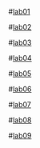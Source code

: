 #[lab01](https://github.com/Sanath34/aiml/blob/main/AIML_LAB_01.ipynb)

#[lab02](https://github.com/Sanath34/aiml/blob/main/Lab02_AIML_.ipynb)

#[lab03](https://github.com/Sanath34/aiml/blob/main/Lab3_AIML.ipynb)

#[lab04](https://github.com/Sanath34/aiml/blob/main/LAB_AIML_4%20(1).ipynb)

#[lab05](https://github.com/Sanath34/aiml/blob/main/Assignment_5.ipynb)

#[lab06](https://github.com/Sanath34/aiml/blob/main/Lab06-AIML%20(1)%20(1).ipynb)

#[lab07](https://github.com/Sanath34/aiml/blob/main/AIML_LAB_07%20(1).ipynb)

#[lab08](https://github.com/Sanath34/aiml/blob/main/AIML%20LAB_08.ipynb)

#[lab09](https://github.com/Sanath34/aiml/blob/main/Lab%2009.ipynb)





